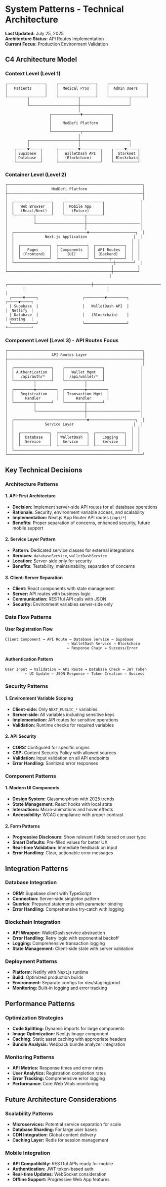 # System Patterns - Technical Architecture

**Last Updated:** July 25, 2025  
**Architecture Status:** API Routes Implementation  
**Current Focus:** Production Environment Validation

## C4 Architecture Model

### Context Level (Level 1)
```
┌─────────────────┐    ┌─────────────────┐    ┌─────────────────┐
│   Patients      │    │  Medical Pros   │    │  Admin Users    │
│                 │    │                 │    │                 │
└─────────┬───────┘    └─────────┬───────┘    └─────────┬───────┘
          │                      │                      │
          └──────────────────────┼──────────────────────┘
                                 │
                    ┌─────────────▼─────────────┐
                    │                           │
                    │     MedDefi Platform      │
                    │                           │
                    └─────────────┬─────────────┘
                                 │
          ┌──────────────────────┼──────────────────────┐
          │                      │                      │
    ┌─────▼─────┐      ┌─────────▼─────────┐    ┌─────▼─────┐
    │ Supabase  │      │   WalletDash API  │    │  Starknet │
    │ Database  │      │   (Blockchain)    │    │ Blockchain│
    └───────────┘      └───────────────────┘    └───────────┘
```

### Container Level (Level 2)
```
┌─────────────────────────────────────────────────────────────┐
│                    MedDefi Platform                         │
├─────────────────────────────────────────────────────────────┤
│                                                             │
│  ┌─────────────────┐    ┌─────────────────┐                │
│  │   Web Browser   │    │  Mobile App     │                │
│  │   (React/Next)  │    │   (Future)      │                │
│  └─────────┬───────┘    └─────────┬───────┘                │
│            │                      │                        │
│            └──────────────────────┼────────────────────────│
│                                   │                        │
│  ┌─────────────────────────────────▼─────────────────────┐  │
│  │              Next.js Application                     │  │
│  │                                                     │  │
│  │  ┌─────────────┐  ┌─────────────┐  ┌─────────────┐  │  │
│  │  │   Pages     │  │ Components  │  │ API Routes  │  │  │
│  │  │ (Frontend)  │  │    (UI)     │  │ (Backend)   │  │  │
│  │  └─────────────┘  └─────────────┘  └──────┬──────┘  │  │
│  └─────────────────────────────────────────────┼────────┘  │
│                                               │           │
└───────────────────────────────────────────────┼───────────┘
                                               │
        ┌──────────────────────────────────────┼──────────────────────────────────────┐
        │                                     │                                     │
  ┌─────▼─────┐                    ┌─────────▼─────────┐                    ┌─────▼─────┐
  │ Supabase  │                    │   WalletDash API  │                    │  Netlify  │
  │ Database  │                    │   (Blockchain)    │                    │ Hosting   │
  └───────────┘                    └───────────────────┘                    └───────────┘
```

### Component Level (Level 3) - API Routes Focus
```
┌─────────────────────────────────────────────────────────────┐
│                    API Routes Layer                         │
├─────────────────────────────────────────────────────────────┤
│                                                             │
│  ┌─────────────────┐    ┌─────────────────┐                │
│  │ Authentication  │    │   Wallet Mgmt   │                │
│  │   /api/auth/*   │    │  /api/wallet/*  │                │
│  └─────────┬───────┘    └─────────┬───────┘                │
│            │                      │                        │
│  ┌─────────▼─────────┐  ┌─────────▼─────────┐              │
│  │   Registration    │  │ Transaction Mgmt  │              │
│  │     Handler       │  │     Handler       │              │
│  └─────────┬───────┘    └─────────┬───────┘                │
│            │                      │                        │
│            └──────────────────────┼────────────────────────│
│                                   │                        │
│  ┌─────────────────────────────────▼─────────────────────┐  │
│  │              Service Layer                           │  │
│  │                                                     │  │
│  │  ┌─────────────┐  ┌─────────────┐  ┌─────────────┐  │  │
│  │  │  Database   │  │ WalletDash  │  │   Logging   │  │  │
│  │  │  Service    │  │  Service    │  │   Service   │  │  │
│  │  └─────────────┘  └─────────────┘  └─────────────┘  │  │
│  └─────────────────────────────────────────────────────┘  │
└─────────────────────────────────────────────────────────────┘
```

## Key Technical Decisions

### Architecture Patterns

#### 1. **API-First Architecture**
- **Decision:** Implement server-side API routes for all database operations
- **Rationale:** Security, environment variable access, and scalability
- **Implementation:** Next.js App Router API routes (`/api/*`)
- **Benefits:** Proper separation of concerns, enhanced security, future mobile support

#### 2. **Service Layer Pattern**
- **Pattern:** Dedicated service classes for external integrations
- **Services:** `databaseService`, `walletDashService`
- **Location:** Server-side only for security
- **Benefits:** Testability, maintainability, separation of concerns

#### 3. **Client-Server Separation**
- **Client:** React components with state management
- **Server:** API routes with business logic
- **Communication:** RESTful API calls with JSON
- **Security:** Environment variables server-side only

### Data Flow Patterns

#### User Registration Flow
```
Client Component → API Route → Database Service → Supabase
                            → WalletDash Service → Blockchain
                            ← Response Chain ← Success/Error
```

#### Authentication Pattern
```
User Input → Validation → API Route → Database Check → JWT Token
         ← UI Update ← JSON Response ← Token Creation ← Success
```

### Security Patterns

#### 1. **Environment Variable Scoping**
- **Client-side:** Only `NEXT_PUBLIC_*` variables
- **Server-side:** All variables including sensitive keys
- **Implementation:** API routes for sensitive operations
- **Validation:** Runtime checks for required variables

#### 2. **API Security**
- **CORS:** Configured for specific origins
- **CSP:** Content Security Policy with allowed sources
- **Validation:** Input validation on all API endpoints
- **Error Handling:** Sanitized error responses

### Component Patterns

#### 1. **Modern UI Components**
- **Design System:** Glassmorphism with 2025 trends
- **State Management:** React hooks with local state
- **Interactions:** Micro-animations and hover effects
- **Accessibility:** WCAG compliance with proper contrast

#### 2. **Form Patterns**
- **Progressive Disclosure:** Show relevant fields based on user type
- **Smart Defaults:** Pre-filled values for better UX
- **Real-time Validation:** Immediate feedback on input
- **Error Handling:** Clear, actionable error messages

## Integration Patterns

### Database Integration
- **ORM:** Supabase client with TypeScript
- **Connection:** Server-side singleton pattern
- **Queries:** Prepared statements with parameter binding
- **Error Handling:** Comprehensive try-catch with logging

### Blockchain Integration
- **API Wrapper:** WalletDash service abstraction
- **Error Handling:** Retry logic with exponential backoff
- **Logging:** Comprehensive transaction logging
- **State Management:** Client-side state with server validation

### Deployment Patterns
- **Platform:** Netlify with Next.js runtime
- **Build:** Optimized production builds
- **Environment:** Separate configs for dev/staging/prod
- **Monitoring:** Built-in logging and error tracking

## Performance Patterns

### Optimization Strategies
- **Code Splitting:** Dynamic imports for large components
- **Image Optimization:** Next.js Image component
- **Caching:** Static asset caching with appropriate headers
- **Bundle Analysis:** Webpack bundle analyzer integration

### Monitoring Patterns
- **API Metrics:** Response times and error rates
- **User Analytics:** Registration completion rates
- **Error Tracking:** Comprehensive error logging
- **Performance:** Core Web Vitals monitoring

## Future Architecture Considerations

### Scalability Patterns
- **Microservices:** Potential service separation for scale
- **Database Sharding:** For large user bases
- **CDN Integration:** Global content delivery
- **Caching Layer:** Redis for session management

### Mobile Integration
- **API Compatibility:** RESTful APIs ready for mobile
- **Authentication:** JWT token-based auth
- **Real-time Updates:** WebSocket consideration
- **Offline Support:** Progressive Web App features 